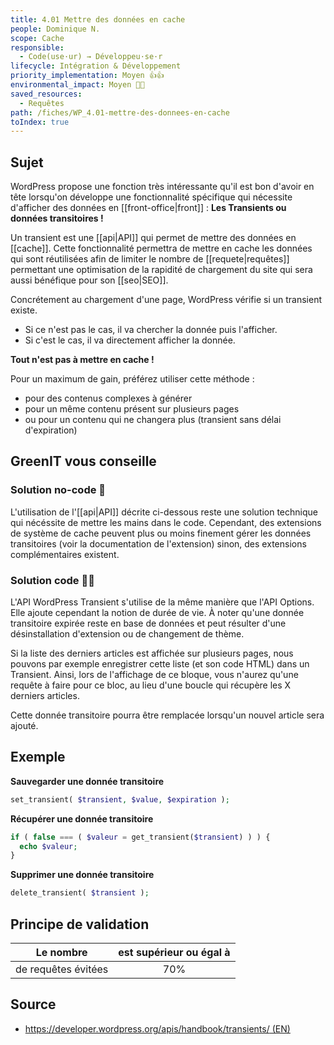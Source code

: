 ```yaml
---
title: 4.01 Mettre des données en cache
people: Dominique N.
scope: Cache
responsible:
  - Code(use·ur) → Développeu·se·r
lifecycle: Intégration & Développement
priority_implementation: Moyen 👍👍
environmental_impact: Moyen 🌱🌱
saved_resources:
  - Requêtes
path: /fiches/WP_4.01-mettre-des-donnees-en-cache
toIndex: true
---
```


## Sujet

WordPress propose une fonction très intéressante qu'il est bon d'avoir en tête lorsqu'on développe une fonctionnalité spécifique qui nécessite d'afficher des données en [[front-office|front]] : **Les Transients ou données transitoires !**

Un transient est une [[api|API]] qui permet de mettre des données en [[cache]].
Cette fonctionnalité permettra de mettre en cache les données qui sont réutilisées afin de limiter le nombre de [[requete|requêtes]] permettant une optimisation de la rapidité de chargement du site qui sera aussi bénéfique pour son [[seo|SEO]].

Concrétement au chargement d'une page, WordPress vérifie si un transient existe.

- Si ce n'est pas le cas, il va chercher la donnée puis l'afficher.
- Si c'est le cas, il va directement afficher la donnée.

**Tout n'est pas à mettre en cache !**

Pour un maximum de gain, préférez utiliser cette méthode :

- pour des contenus complexes à générer
- pour un même contenu présent sur plusieurs pages
- ou pour un contenu qui ne changera plus (transient sans délai d'expiration)

## GreenIT vous conseille

### Solution no-code 🌱

L'utilisation de l'[[api|API]] décrite ci-dessous reste une solution technique qui nécéssite de mettre les mains dans le code. Cependant, des extensions de système de cache peuvent plus ou moins finement gérer les données transitoires (voir la documentation de l'extension) sinon, des extensions complémentaires existent.

### Solution code 🌱🌱

L'API WordPress Transient s'utilise de la même manière que l'API Options. Elle ajoute cependant la notion de durée de vie. À noter qu'une donnée transitoire expirée reste en base de données et peut résulter d'une désinstallation d'extension ou de changement de thème.

Si la liste des derniers articles est affichée sur plusieurs pages, nous pouvons par exemple enregistrer cette liste (et son code HTML) dans un Transient. Ainsi, lors de l'affichage de ce bloque, vous n'aurez qu'une requête à faire pour ce bloc, au lieu d'une boucle qui récupère les X derniers articles.

Cette donnée transitoire pourra être remplacée lorsqu'un nouvel article sera ajouté.

## Exemple

**Sauvegarder une donnée transitoire**

```php
set_transient( $transient, $value, $expiration );
```

**Récupérer une donnée transitoire**

```php
if ( false === ( $valeur = get_transient($transient) ) ) {
  echo $valeur;
}
```

**Supprimer une donnée transitoire**

```php
delete_transient( $transient );
```

## Principe de validation

| Le nombre           | est supérieur ou égal à |
| ------------------- | :---------------------: |
| de requêtes évitées |           70%           |

## Source
- [https://developer.wordpress.org/apis/handbook/transients/ (EN)](https://developer.wordpress.org/apis/handbook/transients/)
